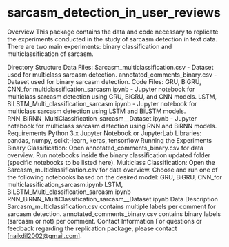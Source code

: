 # sarcasm_detection_in_user_reviews
Overview
This package contains the data and code necessary to replicate the experiments conducted in the study of sarcasm detection in text data. There are two main experiments: binary classification and multiclassification of sarcasm.

Directory Structure
Data Files:
Sarcasm_multiclassification.csv - Dataset used for multiclass sarcasm detection.
annotated_comments_binary.csv - Dataset used for binary sarcasm detection.
Code Files:
GRU, BiGRU, CNN_for multiclassification_sarcasm.ipynb - Jupyter notebook for multiclass sarcasm detection using GRU, BiGRU, and CNN models.
LSTM, BILSTM_Multi_classification_sarcasm.ipynb - Jupyter notebook for multiclass sarcasm detection using LSTM and BiLSTM models.
RNN_BiRNN_MultiClassification_sarcasm__Dataset.ipynb - Jupyter notebook for multiclass sarcasm detection using RNN and BiRNN models.
Requirements
Python 3.x
Jupyter Notebook or JupyterLab
Libraries: pandas, numpy, scikit-learn, keras, tensorflow
Running the Experiments
Binary Classification:
Open annotated_comments_binary.csv for data overview.
Run notebooks inside the binary classification updated folder (specific notebooks to be listed here).
Multiclass Classification:
Open the Sarcasm_multiclassification.csv for data overview.
Choose and run one of the following notebooks based on the desired model:
GRU, BiGRU, CNN_for multiclassification_sarcasm.ipynb
LSTM, BILSTM_Multi_classification_sarcasm.ipynb
RNN_BiRNN_MultiClassification_sarcasm__Dataset.ipynb
Data Description
Sarcasm_multiclassification.csv contains multiple labels per comment for sarcasm detection.
annotated_comments_binary.csv contains binary labels (sarcasm or not) per comment.
Contact Information
For questions or feedback regarding the replication package, please contact [naikdil2002@gmail.com].
